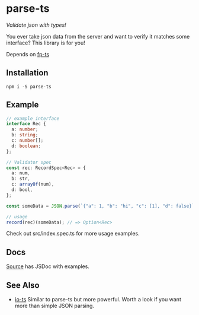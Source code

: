 # parse-ts
_Validate json with types!_

You ever take json data from the server and want to verify it matches some interface? This library is for you!

Depends on [fp-ts](https://github.com/gcanti/fp-ts)

## Installation

`npm i -S parse-ts`

## Example

```typescript
// example interface
interface Rec {
  a: number;
  b: string;
  c: number[];
  d: boolean;
};

// Validator spec
const rec: RecordSpec<Rec> = {
  a: num,
  b: str,
  c: arrayOf(num),
  d: bool,
};

const someData = JSON.parse(`{"a": 1, "b": "hi", "c": [1], "d": false}`);

// usage
record(rec)(someData); // => Option<Rec>
```

Check out src/index.spec.ts for more usage examples.

## Docs
 [Source](https://github.com/jethrolarson/parse-ts/blob/master/src/index.ts) has JSDoc with examples.

## See Also
* [io-ts](https://github.com/gcanti/io-ts) Similar to parse-ts but more powerful. Worth a look if you want more than simple JSON parsing.

